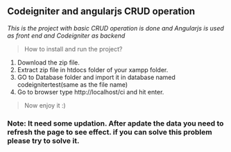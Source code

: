 ## Codeigniter and angularjs CRUD operation

*This is the project with  basic CRUD operation is done and Angularjs is used as front end and Codeigniter as backend*

> How to install and run the project?	

1. Download the zip file.
2. Extract zip file in htdocs folder of your xampp folder.
3. GO to Database folder and import it in database named codeignitertest(same as the file name)
4. Go to browser type http://localhost/ci and hit enter. 
	
> Now enjoy it :)

### Note: It need some updation. After apdate the data you need to refresh the page to see effect. if you can solve this problem please try to solve it.
